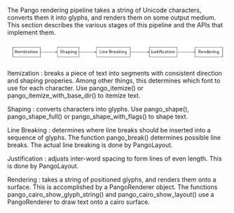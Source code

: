 The Pango rendering pipeline takes a string of Unicode characters, converts them
it into glyphs, and renders them on some output medium. This section describes the
various stages of this pipeline and the APIs that implement them.

![Pango Rendering Pipeline](pipeline.png)

Itemization
: breaks a piece of text into segments with consistent direction
  and shaping properies. Among other things, this determines which font to use
  for each character. Use pango_itemize() or pango_itemize_with_base_dir()
  to itemize text.

Shaping
: converts characters into glyphs. Use pango_shape(), pango_shape_full()
  or pango_shape_with_flags() to shape text.

Line Breaking
: determines where line breaks should be inserted into a sequence
  of glyphs. The function pango_break() determines possible line breaks. The
  actual line breaking is done by PangoLayout.

Justification
: adjusts inter-word spacing to form lines of even length. This
  is done by PangoLayout.

Rendering
: takes a string of positioned glyphs, and renders them onto a
  surface. This is accomplished by a PangoRenderer object. The functions
  pango_cairo_show_glyph_string() and pango_cairo_show_layout() use a
  PangoRenderer to draw text onto a cairo surface.
